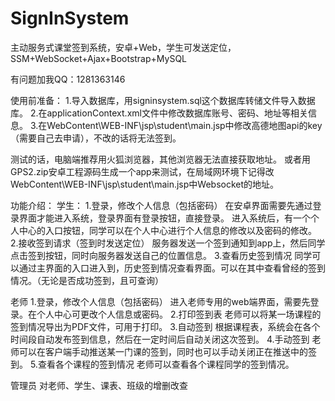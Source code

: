 # SignInSystem
主动服务式课堂签到系统，安卓+Web，学生可发送定位，SSM+WebSocket+Ajax+Bootstrap+MySQL

有问题加我QQ：1281363146

使用前准备：
1.导入数据库，用signinsystem.sql这个数据库转储文件导入数据库。
2.在applicationContext.xml文件中修改数据库账号、密码、地址等相关信息。
3.在WebContent\WEB-INF\jsp\student\main.jsp中修改高德地图api的key（需要自己去申请），不改的话将无法签到。

测试的话，电脑端推荐用火狐浏览器，其他浏览器无法直接获取地址。
或者用GPS2.zip安卓工程源码生成一个app来测试，在局域网环境下记得改WebContent\WEB-INF\jsp\student\main.jsp中Websocket的地址。

功能介绍：
学生：
1.登录，修改个人信息（包括密码）
在安卓界面需要先通过登录界面才能进入系统，登录界面有登录按钮，直接登录。
进入系统后，有一个个人中心的入口按钮，同学可以在个人中心进行个人信息的修改以及密码的修改。
2.接收签到请求（签到时发送定位）
服务器发送一个签到通知到app上，然后同学点击签到按钮，同时向服务器发送自己的位置信息。
3.查看历史签到情况
同学可以通过主界面的入口进入到，历史签到情况查看界面。可以在其中查看曾经的签到情况。（无论是否成功签到，且可查询）

老师
1.登录，修改个人信息（包括密码）
进入老师专用的web端界面，需要先登录。在个人中心可更改个人信息或密码。
2.打印签到表
老师可以将某一场课程的签到情况导出为PDF文件，可用于打印。
3.自动签到
根据课程表，系统会在各个时间段自动发布签到信息，然后在一定时间后自动关闭这次签到。
4.手动签到
老师可以在客户端手动推送某一门课的签到，同时也可以手动关闭正在推送中的签到。 
5.查看各个课程的签到情况
老师可以查看各个课程同学的签到情况。

管理员
对老师、学生、课表、班级的增删改查
